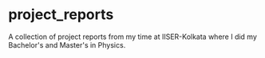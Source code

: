 # project_reports
A collection of project reports from my time at IISER-Kolkata where I did my Bachelor's and Master's in Physics.
